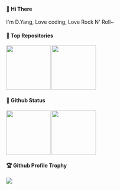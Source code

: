 #### 👋 Hi There

I'm D.Yang, Love coding, Love Rock N' Roll~

#### 🏅 Top Repositories

<div>
  <a herf="https://github.com/baomidou/mybatis-plus">
    <img height=120" align="left" src="https://github-readme-stats.vercel.app/api/pin/?username=baomidou&repo=mybatis-plus"/>
  </a>
  <a herf="https://github.com/baomidou/mybatis-plus-doc">
    <img height="120" src="https://github-readme-stats.vercel.app/api/pin/?username=baomidou&repo=mybatis-plus-doc" />
  </a>
</div>

#### 🔖 Github Status

<div>
  <img height="120" align="left" src="https://github-readme-stats.vercel.app/api?username=yangyang0507&count_private=true&show_icons=true&theme=onedark" />
  <img height="120" src="https://github-readme-stats.vercel.app/api/top-langs/?username=yangyang0507&layout=compact&theme=onedark" />
</div>

#### 🏆 Github Profile Trophy

<a href="https://github.com/ryo-ma/github-profile-trophy">
  <img src="https://github-profile-trophy.vercel.app/?username=yangyang0507&column=8&theme=onedark&no-frame=true"/>
</a>
